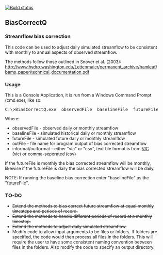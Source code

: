 [![Build status](https://ci.appveyor.com/api/projects/status/g0gdqfjjmfgnrskj?svg=true)](https://ci.appveyor.com/project/blounsbury36183/biascorrectq)


## BiasCorrectQ
### Streamflow bias correction
This code can be used to adjust daily simulated streamflow to be consistent with monthly to annual aspects of observed streamflow.

The methods follow those outlined in Snover et al. (2003):
http://www.hydro.washington.edu/Lettenmaier/permanent_archive/hamleaf/bams_paper/technical_documentation.pdf

### Usage
This is a Console Application, it is run from a Windows Command Prompt (cmd.exe), like so:

<pre>C:\>BiasCorrectQ.exe  observedFile  baselineFile  futureFile  outFile  informat  outformat</pre>

Where:
* observedFile - observed daily or monthly streamflow
* baselineFile - simulated historical daily or monthly streamflow
* futureFile - simulated future daily or monthly streamflow
* outFile - file name for program output of bias corrected streamflow
* informat/outformat - either "vic" or "csv", text file format is from [VIC](http://www.hydro.washington.edu/Lettenmaier/Models/VIC/index.shtml) (vic) or comma-seperated (csv)

If the futureFile is monthly the bias corrected streamflow will be monthly, likewise if the futureFile is daily the bias corrected streamflow will be daily.

NOTE: If running the baseline bias correction enter "baselineFile" as the "futureFile". 

### TO-DO
* ~~Extend the methods to bias correct future streamflow at equal monthly timesteps and periods of record.~~
* ~~Extend the methods to handle different periods of record at a monthly timestep.~~
* ~~Extend the methods to adjust daily simulated streamflow.~~
* Modify code to allow input arguments to be files or folders. If folders are specified, the code would then process all files in the folders. This will require the user to have some consistent naming convention between files in the folders. Also modify the code to specify an output directory.
